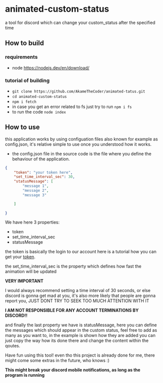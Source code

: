 # animated-custom-status
a tool for discord which can change your custom_status after the specified time

## How to build

### requirements
- node https://nodejs.dev/en/download/

### tutorial of building
- `git clone https://github.com/AkameTheCoder/animated-tatus.git`
- `cd animated-custom-status`
- `npm i fetch`
- in case you get an error related to fs just try to run `npm i fs`
- to run the code `node index`

## How to use
this application works by using configuation files also known for example as config.json, it's relative simple to use once you understood how it works.

- the config.json file in the source code is the file where you define the behaviour of the application.

```json
{
    "token": "your token here",
    "set_time_interval_sec": 30,
    "statusMessage": [
        "message 1",
        "message 2",
        "message 3"

    ]
    
}
```
We have here 3 properties:
- token
- set_time_interval_sec
- statusMessage

the token is basically the login to our account here is a tutorial how you can get your [token](https://linuxhint.com/get-discord-token/).

the set_time_interval_sec is the property which defines how fast the animation will be updated

**VERY IMPORTANT**

I would always recommend setting a time interval of 30 seconds, or else discord is gonna get mad at you, it's also more likely that people are gonna report you, JUST DONT TRY TO SEEK TOO MUCH ATTENTION WITH IT

**I AM NOT RESPONSIBLE FOR ANY ACCOUNT TERMINATIONS BY DISCORD!!**

and finally the last property we have is statusMessage, here you can define the messages which should appear in the custom status, feel free to add as many as you want to, in the example is shown how they are added you can just copy the way how its done there and change the content within the qoutes.

Have fun using this tool! even tho this project is already done for me, there might come some extras in the future, who knows :)

**This might break your discord mobile notifications, as long as the program is running**


